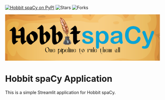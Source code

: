 [![Hobbit spaCy on PyPI](https://img.shields.io/pypi/v/en-hobbit.svg)](https://pypi.org/project/en-hobbit/)
![Stars](https://img.shields.io/github/stars/wjbmattingly/hobbit-spacy.svg?style=social)
![Forks](https://img.shields.io/github/forks/wjbmattingly/hobbit-spacy.svg?style=social)

![Hobbit spaCy](https://github.com/wjbmattingly/hobbit-spacy/raw/main/images/hobbitspacy.png)

# Hobbit spaCy Application

This is a simple Streamlit application for Hobbit spaCy.